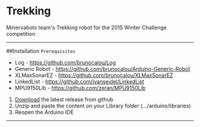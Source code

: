 # Trekking
Minervabots team's Trekking robot for the 2015 Winter Challenge competition

------------------------
##Installation
`Prerequisites`
* Log - https://github.com/brunocalou/Log
* Generic Robot - https://github.com/brunocalou/Arduino-Generic-Robot
* XLMaxSonarEZ - https://github.com/brunocalou/XLMaxSonarEZ
* LinkedList - https://github.com/ivanseidel/LinkedList
* MPU9150Lib - https://github.com/zeran/MPU9150Lib

1. [Download](https://github.com/brunocalou/Trekking/archive/master.zip) the latest release from github
2. Unzip and paste the content on your Library folder (.../arduino/libraries)
3. Reopen the Arduino IDE

------------------------
